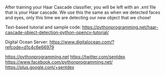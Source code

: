 After training your Haar Cascade classifier, you will be left with an .xml file that is your Haar cascade. We use this the same as when we detected faces and eyes, only this time we are detecting our new object that we chose!

Text-based tutorial and sample code: https://pythonprogramming.net/haar-cascade-object-detection-python-opencv-tutorial/

Digital Ocean Server: https://www.digitalocean.com/?refcode=d1c4c6e66979

https://pythonprogramming.net
https://twitter.com/sentdex
https://www.facebook.com/pythonprogramming.net/
https://plus.google.com/+sentdex